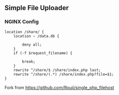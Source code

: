 ## Simple File Uploader

### NGINX Config
    location /share/ {
        location ~ /data.db {
    
            deny all;
        }
        if (-f $request_filename) {
    
            break;
        }
        rewrite ^/share/$ /share/index.php last;
        rewrite ^/share/(.*) /share/index.php?file=$1;
    }

Fork from https://github.com/Rouji/single_php_filehost